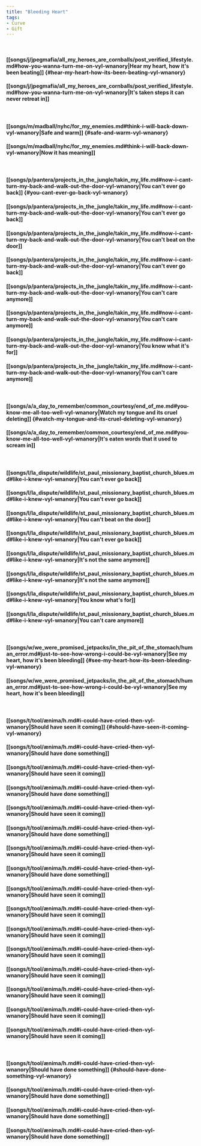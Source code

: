 ```yaml
---
title: "Bleeding Heart"
tags:
- Curve
- Gift
---
```

&nbsp;
#### [[songs/j/jpegmafia/all_my_heroes_are_cornballs/post_verified_lifestyle.md#how-you-wanna-turn-me-on-vyl-wnanory|Hear my heart, how it's been beating]] {#hear-my-heart-how-its-been-beating-vyl-wnanory}
#### [[songs/j/jpegmafia/all_my_heroes_are_cornballs/post_verified_lifestyle.md#how-you-wanna-turn-me-on-vyl-wnanory|It's taken steps it can never retreat in]]
&nbsp;
#### [[songs/m/madball/nyhc/for_my_enemies.md#think-i-will-back-down-vyl-wnanory|Safe and warm]] {#safe-and-warm-vyl-wnanory}
#### [[songs/m/madball/nyhc/for_my_enemies.md#think-i-will-back-down-vyl-wnanory|Now it has meaning]]
&nbsp;
#### [[songs/p/pantera/projects_in_the_jungle/takin_my_life.md#now-i-cant-turn-my-back-and-walk-out-the-door-vyl-wnanory|You can't ever go back]] {#you-cant-ever-go-back-vyl-wnanory}
#### [[songs/p/pantera/projects_in_the_jungle/takin_my_life.md#now-i-cant-turn-my-back-and-walk-out-the-door-vyl-wnanory|You can't ever go back]]
#### [[songs/p/pantera/projects_in_the_jungle/takin_my_life.md#now-i-cant-turn-my-back-and-walk-out-the-door-vyl-wnanory|You can't beat on the door]]
#### [[songs/p/pantera/projects_in_the_jungle/takin_my_life.md#now-i-cant-turn-my-back-and-walk-out-the-door-vyl-wnanory|You can't ever go back]]
#### [[songs/p/pantera/projects_in_the_jungle/takin_my_life.md#now-i-cant-turn-my-back-and-walk-out-the-door-vyl-wnanory|You can't care anymore]]
#### [[songs/p/pantera/projects_in_the_jungle/takin_my_life.md#now-i-cant-turn-my-back-and-walk-out-the-door-vyl-wnanory|You can't care anymore]]
#### [[songs/p/pantera/projects_in_the_jungle/takin_my_life.md#now-i-cant-turn-my-back-and-walk-out-the-door-vyl-wnanory|You know what it's for]]
#### [[songs/p/pantera/projects_in_the_jungle/takin_my_life.md#now-i-cant-turn-my-back-and-walk-out-the-door-vyl-wnanory|You can't care anymore]]
&nbsp;
#### [[songs/a/a_day_to_remember/common_courtesy/end_of_me.md#you-know-me-all-too-well-vyl-wnanory|Watch my tongue and its cruel deleting]] {#watch-my-tongue-and-its-cruel-deleting-vyl-wnanory}
#### [[songs/a/a_day_to_remember/common_courtesy/end_of_me.md#you-know-me-all-too-well-vyl-wnanory|It's eaten words that it used to scream in]]
&nbsp;
#### [[songs/l/la_dispute/wildlife/st_paul_missionary_baptist_church_blues.md#like-i-knew-vyl-wnanory|You can't ever go back]]
#### [[songs/l/la_dispute/wildlife/st_paul_missionary_baptist_church_blues.md#like-i-knew-vyl-wnanory|You can't ever go back]]
#### [[songs/l/la_dispute/wildlife/st_paul_missionary_baptist_church_blues.md#like-i-knew-vyl-wnanory|You can't beat on the door]]
#### [[songs/l/la_dispute/wildlife/st_paul_missionary_baptist_church_blues.md#like-i-knew-vyl-wnanory|You can't ever go back]]
#### [[songs/l/la_dispute/wildlife/st_paul_missionary_baptist_church_blues.md#like-i-knew-vyl-wnanory|It's not the same anymore]]
#### [[songs/l/la_dispute/wildlife/st_paul_missionary_baptist_church_blues.md#like-i-knew-vyl-wnanory|It's not the same anymore]]
#### [[songs/l/la_dispute/wildlife/st_paul_missionary_baptist_church_blues.md#like-i-knew-vyl-wnanory|You know what's for]]
#### [[songs/l/la_dispute/wildlife/st_paul_missionary_baptist_church_blues.md#like-i-knew-vyl-wnanory|You can't care anymore]]
&nbsp;
#### [[songs/w/we_were_promised_jetpacks/in_the_pit_of_the_stomach/human_error.md#just-to-see-how-wrong-i-could-be-vyl-wnanory|See my heart, how it's been bleeding]] {#see-my-heart-how-its-been-bleeding-vyl-wnanory}
#### [[songs/w/we_were_promised_jetpacks/in_the_pit_of_the_stomach/human_error.md#just-to-see-how-wrong-i-could-be-vyl-wnanory|See my heart, how it's been bleeding]]
&nbsp;
#### [[songs/t/tool/ænima/h.md#i-could-have-cried-then-vyl-wnanory|Should have seen it coming]] {#should-have-seen-it-coming-vyl-wnanory}
#### [[songs/t/tool/ænima/h.md#i-could-have-cried-then-vyl-wnanory|Should have done something]]
#### [[songs/t/tool/ænima/h.md#i-could-have-cried-then-vyl-wnanory|Should have seen it coming]]
#### [[songs/t/tool/ænima/h.md#i-could-have-cried-then-vyl-wnanory|Should have done something]]
#### [[songs/t/tool/ænima/h.md#i-could-have-cried-then-vyl-wnanory|Should have seen it coming]]
#### [[songs/t/tool/ænima/h.md#i-could-have-cried-then-vyl-wnanory|Should have done something]]
#### [[songs/t/tool/ænima/h.md#i-could-have-cried-then-vyl-wnanory|Should have seen it coming]]
#### [[songs/t/tool/ænima/h.md#i-could-have-cried-then-vyl-wnanory|Should have done something]]
#### [[songs/t/tool/ænima/h.md#i-could-have-cried-then-vyl-wnanory|Should have seen it coming]]
#### [[songs/t/tool/ænima/h.md#i-could-have-cried-then-vyl-wnanory|Should have seen it coming]]
#### [[songs/t/tool/ænima/h.md#i-could-have-cried-then-vyl-wnanory|Should have seen it coming]]
#### [[songs/t/tool/ænima/h.md#i-could-have-cried-then-vyl-wnanory|Should have seen it coming]]
#### [[songs/t/tool/ænima/h.md#i-could-have-cried-then-vyl-wnanory|Should have seen it coming]]
#### [[songs/t/tool/ænima/h.md#i-could-have-cried-then-vyl-wnanory|Should have seen it coming]]
#### [[songs/t/tool/ænima/h.md#i-could-have-cried-then-vyl-wnanory|Should have seen it coming]]
#### [[songs/t/tool/ænima/h.md#i-could-have-cried-then-vyl-wnanory|Should have seen it coming]]
&nbsp;
#### [[songs/t/tool/ænima/h.md#i-could-have-cried-then-vyl-wnanory|Should have done something]] {#should-have-done-something-vyl-wnanory}
#### [[songs/t/tool/ænima/h.md#i-could-have-cried-then-vyl-wnanory|Should have done something]]
#### [[songs/t/tool/ænima/h.md#i-could-have-cried-then-vyl-wnanory|Should have done something]]
#### [[songs/t/tool/ænima/h.md#i-could-have-cried-then-vyl-wnanory|Should have done something]]
